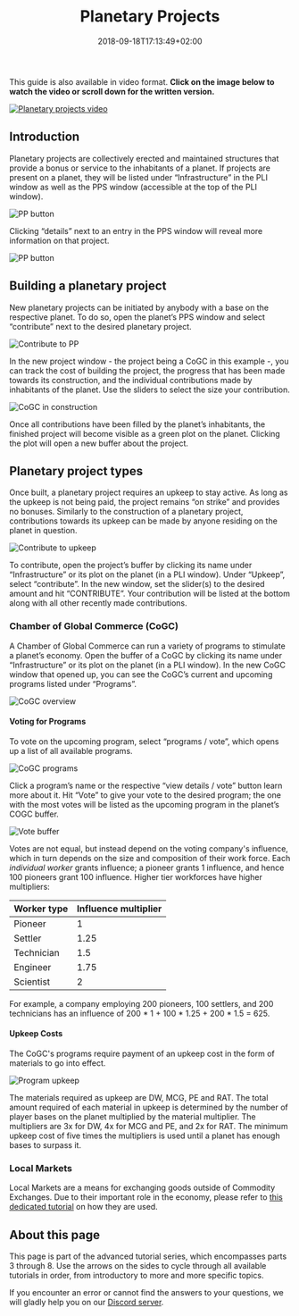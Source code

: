 ﻿---
title: "6. Planetary Projects"
date: 2018-09-18T17:13:49+02:00
weight: 10
---

This guide is also available in video format. __Click on the image below to watch the video or scroll down for the written version.__

[![Planetary projects video](thumbnail-6.jpg)](https://youtu.be/dtXVowBEvfQ)

## Introduction

Planetary projects are collectively erected and maintained structures that provide a bonus or service to the inhabitants of a planet. If projects are present on a planet, they will be listed under “Infrastructure” in the PLI window as well as the PPS window (accessible at the top of the PLI window).

![PP button](pp-button.png)

Clicking “details” next to an entry in the PPS window will reveal more information on that project.

![PP button](pps-buffer.png)

## Building a planetary project

New planetary projects can be initiated by anybody with a base on the respective planet. To do so, open the planet’s PPS window and select “contribute” next to the desired planetary project.

![Contribute to PP](contribute.png)

In the new project window - the project being a CoGC in this example -, you can track the cost of building the project, the progress that has been made towards its construction, and the individual contributions made by inhabitants of the planet. Use the sliders to select the size your contribution.


![CoGC in construction](cogc-in-construction.png)

Once all contributions have been filled by the planet’s inhabitants, the finished project will become visible as a green plot on the planet. Clicking the plot will open a new buffer about the project.

## Planetary project types

Once built, a planetary project requires an upkeep to stay active. As long as the upkeep is not being paid, the project remains “on strike” and provides no bonuses. Similarly to the construction of a planetary project, contributions towards its upkeep can be made by anyone residing on the planet in question.

![Contribute to upkeep](contribute-to-upkeep.png)

To contribute, open the project’s buffer by clicking its name under “Infrastructure” or its plot on the planet (in a PLI window). Under “Upkeep”, select “contribute”. In the new window, set the slider(s) to the desired amount and hit “CONTRIBUTE”. Your contribution will be listed at the bottom along with all other recently made contributions.

### Chamber of Global Commerce (CoGC)

A Chamber of Global Commerce can run a variety of programs to stimulate a planet’s economy. Open the buffer of a CoGC by clicking its name under “Infrastructure” or its plot on the planet (in a PLI window). In the new CoGC window that opened up, you can see the CoGC’s current and upcoming programs listed under “Programs”.

![CoGC overview](cogc-overview.jpg)

#### Voting for Programs

To vote on the upcoming program, select “programs / vote”, which opens up a list of all available programs.

![CoGC programs](cogc-programs.jpg)

Click a program’s name or the respective “view details / vote” button learn more about it. Hit “Vote” to give your vote to the desired program; the one with the most votes will be listed as the upcoming program in the planet’s COGC buffer.

![Vote buffer](vote-buffer.png)

Votes are not equal, but instead depend on the voting company's influence, which in turn depends on the size and composition of their work force. Each _individual worker_ grants influence; a pioneer grants 1 influence, and hence 100 pioneers grant 100 influence. Higher tier workforces have higher multipliers:  

| Worker type 	|	Influence multiplier	|
|---------------|---------------------------|
| Pioneer 		| 1							|
| Settler		| 1.25						|
| Technician 	| 1.5						|
| Engineer		| 1.75						|
| Scientist		| 2							|

For example, a company employing 200 pioneers, 100 settlers, and 200 technicians has an influence of 200 * 1 + 100 * 1.25 + 200 * 1.5 = 625.

#### Upkeep Costs

The CoGC's programs require payment of an upkeep cost in the form of materials to go into effect.  

![Program upkeep](cogc-upkeep.png)

The materials required as upkeep are DW, MCG, PE and RAT.  The total amount required of each material in upkeep is determined by the number of player bases on the planet multiplied by the material multiplier.  The multipliers are 3x for DW, 4x for MCG and PE, and 2x for RAT.  The minimum upkeep cost of five times the multipliers is used until a planet has enough bases to surpass it.

### Local Markets

Local Markets are a means for exchanging goods outside of Commodity Exchanges. Due to their important role in the economy, please refer to [this dedicated tutorial](../local-markets) on how they are used.

## About this page

This page is part of the advanced tutorial series, which encompasses parts 3 through 8. Use the arrows on the sides to cycle through all available tutorials in order, from introductory to more and more specific topics.

If you encounter an error or cannot find the answers to your questions, we will gladly help you on our [Discord server](https://discordapp.com/invite/G7gj7PT).
